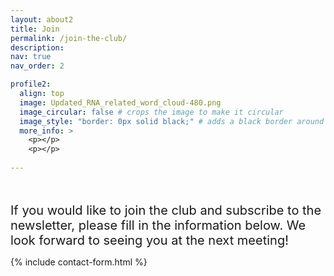 ```yaml
---
layout: about2
title: Join
permalink: /join-the-club/
description: 
nav: true
nav_order: 2

profile2:
  align: top
  image: Updated_RNA_related_word_cloud-480.png
  image_circular: false # crops the image to make it circular
  image_style: "border: 0px solid black;" # adds a black border around the image
  more_info: > 
    <p></p>
    <p></p>
    
---
```

<br><br>
<span style="font-size: 20px;">
If you would like to join the club and subscribe to the newsletter, please fill in the information below. We look forward to seeing you at the next meeting!

{% include contact-form.html %}



